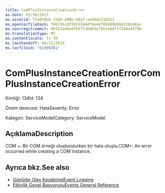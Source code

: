 ```yaml
---
title: ComPlusInstanceCreationError
ms.date: 03/30/2017
ms.assetid: f54078e6-7de0-4d0e-bda7-a420da110311
ms.openlocfilehash: f88736cdf582d344df0e44f88489b5b6336bd6ac
ms.sourcegitcommit: 9b552addadfb57fab0b9e7852ed4f1f1b8a42f8e
ms.translationtype: MT
ms.contentlocale: tr-TR
ms.lasthandoff: 04/23/2019
ms.locfileid: "61999381"
---
```

# <a name="complusinstancecreationerror"></a><span data-ttu-id="6d61b-102">ComPlusInstanceCreationError</span><span class="sxs-lookup"><span data-stu-id="6d61b-102">ComPlusInstanceCreationError</span></span>
<span data-ttu-id="6d61b-103">Kimliği: 134</span><span class="sxs-lookup"><span data-stu-id="6d61b-103">Id: 134</span></span>  
  
 <span data-ttu-id="6d61b-104">Önem derecesi: Hata</span><span class="sxs-lookup"><span data-stu-id="6d61b-104">Severity: Error</span></span>  
  
 <span data-ttu-id="6d61b-105">Kategori: ServiceModel</span><span class="sxs-lookup"><span data-stu-id="6d61b-105">Category: ServiceModel</span></span>  
  
## <a name="description"></a><span data-ttu-id="6d61b-106">Açıklama</span><span class="sxs-lookup"><span data-stu-id="6d61b-106">Description</span></span>  
 <span data-ttu-id="6d61b-107">COM +: Bir COM örneği oluşturulurken bir hata oluştu.</span><span class="sxs-lookup"><span data-stu-id="6d61b-107">COM+: An error occurred while creating a COM instance.</span></span>  
  
## <a name="see-also"></a><span data-ttu-id="6d61b-108">Ayrıca bkz.</span><span class="sxs-lookup"><span data-stu-id="6d61b-108">See also</span></span>

- [<span data-ttu-id="6d61b-109">Günlüğe Olay Kaydetme</span><span class="sxs-lookup"><span data-stu-id="6d61b-109">Event Logging</span></span>](../../../../../docs/framework/wcf/diagnostics/event-logging/index.md)
- [<span data-ttu-id="6d61b-110">Etkinlik Genel Başvurusu</span><span class="sxs-lookup"><span data-stu-id="6d61b-110">Events General Reference</span></span>](../../../../../docs/framework/wcf/diagnostics/event-logging/events-general-reference.md)
